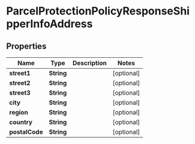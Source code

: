

# ParcelProtectionPolicyResponseShipperInfoAddress

## Properties

Name | Type | Description | Notes
------------ | ------------- | ------------- | -------------
**street1** | **String** |  |  [optional]
**street2** | **String** |  |  [optional]
**street3** | **String** |  |  [optional]
**city** | **String** |  |  [optional]
**region** | **String** |  |  [optional]
**country** | **String** |  |  [optional]
**postalCode** | **String** |  |  [optional]



